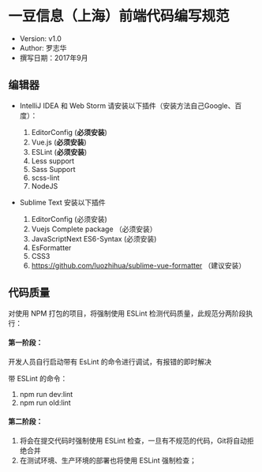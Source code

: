 # 一豆信息（上海）前端代码编写规范

- Version: v1.0
- Author:  罗志华
- 撰写日期：2017年9月

## 编辑器

* IntelliJ IDEA 和 Web Storm 请安装以下插件（安装方法自己Google、百度）：

  1. EditorConfig (**必须安装**)
  1. Vue.js (**必须安装**)
  1. ESLint (**必须安装**)
  1. Less support
  1. Sass Support
  1. scss-lint
  1. NodeJS


* Sublime Text 安装以下插件

  1. EditorConfig (必须安装)
  1. Vuejs Complete package （必须安装）
  1. JavaScriptNext ES6-Syntax (必须安装)
  1. EsFormatter
  1. CSS3
  1. https://github.com/luozhihua/sublime-vue-formatter （建议安装）

## 代码质量

对使用 NPM 打包的项目，将强制使用 ESLint 检测代码质量，此规范分两阶段执行：

#### 第一阶段：

开发人员自行启动带有 EsLint 的命令进行调试，有报错的即时解决

带 ESLint 的命令：

1. npm run dev:lint
1. npm run old:lint

#### 第二阶段：

1. 将会在提交代码时强制使用 ESLint 检查，一旦有不规范的代码，Git将自动拒绝合并
1. 在测试环境、生产环境的部署也将使用 ESLint 强制检查；
